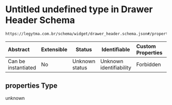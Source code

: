# Untitled undefined type in Drawer Header Schema

```txt
https://legytma.com.br/schema/widget/drawer_header.schema.json#/properties
```




| Abstract            | Extensible | Status         | Identifiable            | Custom Properties | Additional Properties | Access Restrictions | Defined In                                                                                       |
| :------------------ | ---------- | -------------- | ----------------------- | :---------------- | --------------------- | ------------------- | ------------------------------------------------------------------------------------------------ |
| Can be instantiated | No         | Unknown status | Unknown identifiability | Forbidden         | Allowed               | none                | [drawer_header.schema.json\*](../schema/widget/drawer_header.schema.json "open original schema") |

## properties Type

unknown
